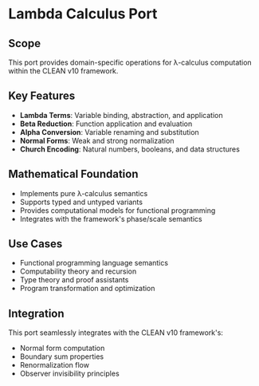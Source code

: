 # Lambda Calculus Port

## Scope
This port provides domain-specific operations for λ-calculus computation within the CLEAN v10 framework.

## Key Features
- **Lambda Terms**: Variable binding, abstraction, and application
- **Beta Reduction**: Function application and evaluation
- **Alpha Conversion**: Variable renaming and substitution
- **Normal Forms**: Weak and strong normalization
- **Church Encoding**: Natural numbers, booleans, and data structures

## Mathematical Foundation
- Implements pure λ-calculus semantics
- Supports typed and untyped variants
- Provides computational models for functional programming
- Integrates with the framework's phase/scale semantics

## Use Cases
- Functional programming language semantics
- Computability theory and recursion
- Type theory and proof assistants
- Program transformation and optimization

## Integration
This port seamlessly integrates with the CLEAN v10 framework's:
- Normal form computation
- Boundary sum properties
- Renormalization flow
- Observer invisibility principles
